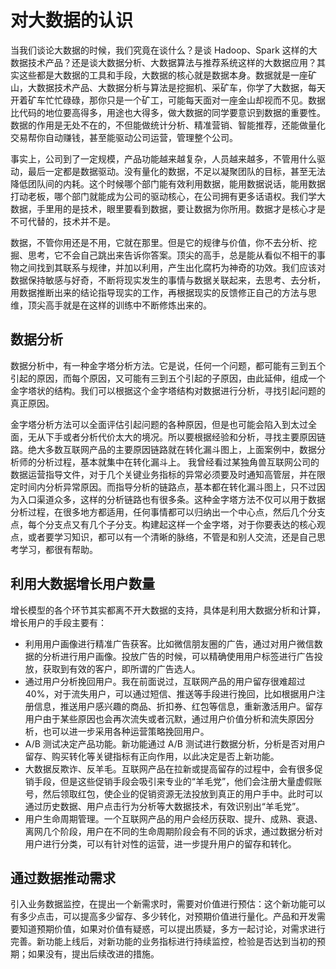 # 对大数据的认识
当我们谈论大数据的时候，我们究竟在谈什么？是谈 Hadoop、Spark 这样的大数据技术产品？还是谈大数据分析、大数据算法与推荐系统这样的大数据应用？其实这些都是大数据的工具和手段，大数据的核心就是数据本身。数据就是一座矿山，大数据技术产品、大数据分析与算法是挖掘机、采矿车，你学了大数据，每天开着矿车忙忙碌碌，那你只是一个矿工，可能每天面对一座金山却视而不见。数据比代码的地位要高得多，用途也大得多，做大数据的同学要意识到数据的重要性。数据的作用是无处不在的，不但能做统计分析、精准营销、智能推荐，还能做量化交易帮你自动赚钱，甚至能驱动公司运营，管理整个公司。

事实上，公司到了一定规模，产品功能越来越复杂，人员越来越多，不管用什么驱动，最后一定都是数据驱动。没有量化的数据，不足以凝聚团队的目标，甚至无法降低团队间的内耗。这个时候哪个部门能有效利用数据，能用数据说话，能用数据打动老板，哪个部门就能成为公司的驱动核心，在公司拥有更多话语权。我们学大数据，手里用的是技术，眼里要看到数据，要让数据为你所用。数据才是核心才是不可代替的，技术并不是。

数据，不管你用还是不用，它就在那里。但是它的规律与价值，你不去分析、挖掘、思考，它不会自己跳出来告诉你答案。顶尖的高手，总是能从看似不相干的事物之间找到其联系与规律，并加以利用，产生出化腐朽为神奇的功效。我们应该对数据保持敏感与好奇，不断将现实发生的事情与数据关联起来，去思考、去分析，用数据推断出来的结论指导现实的工作，再根据现实的反馈修正自己的方法与思维，顶尖高手就是在这样的训练中不断修炼出来的。

## 数据分析
数据分析中，有一种金字塔分析方法。它是说，任何一个问题，都可能有三到五个引起的原因，而每个原因，又可能有三到五个引起的子原因，由此延伸，组成一个金字塔状的结构。我们可以根据这个金字塔结构对数据进行分析，寻找引起问题的真正原因。

金字塔分析方法可以全面评估引起问题的各种原因，但是也可能会陷入到太过全面，无从下手或者分析代价太大的境况。所以要根据经验和分析，寻找主要原因链路。绝大多数互联网产品的主要原因链路就在转化漏斗图上，上面案例中，数据分析师的分析过程，基本就集中在转化漏斗上。
我曾经看过某独角兽互联网公司的数据运营指导文件，对于几个关键业务指标的异常必须要及时通知高管层，并在限定时间内分析异常原因。而指导分析的链路点，基本都在转化漏斗图上，只不过因为入口渠道众多，这样的分析链路也有很多条。这种金字塔方法不仅可以用于数据分析过程，在很多地方都适用，任何事情都可以归纳出一个中心点，然后几个分支点，每个分支点又有几个子分支。构建起这样一个金字塔，对于你要表达的核心观点，或者要学习知识，都可以有一个清晰的脉络，不管是和别人交流，还是自己思考学习，都很有帮助。


## 利用大数据增长用户数量
 增长模型的各个环节其实都离不开大数据的支持，具体是利用大数据分析和计算，增长用户的手段主要有：
 * 利用用户画像进行精准广告获客。比如微信朋友圈的广告，通过对用户微信数据的分析进行用户画像。投放广告的时候，可以精确使用用户标签进行广告投放，获取到有效的客户，即所谓的广告选人。
 * 通过用户分析挽回用户。我在前面说过，互联网产品的用户留存很难超过 40%，对于流失用户，可以通过短信、推送等手段进行挽回，比如根据用户注册信息，推送用户感兴趣的商品、折扣券、红包等信息，重新激活用户。留存用户由于某些原因也会再次流失或者沉默，通过用户价值分析和流失原因分析，也可以进一步采用各种运营策略挽回用户。
 * A/B 测试决定产品功能。新功能通过 A/B 测试进行数据分析，分析是否对用户留存、购买转化等关键指标有正向作用，以此决定是否上新功能。
 * 大数据反欺诈、反羊毛。互联网产品在拉新或提高留存的过程中，会有很多促销手段，但是这些促销手段会吸引来专业的“羊毛党”，他们会注册大量虚假账号，然后领取红包，使企业的促销资源无法投放到真正的用户手中。此时可以通过历史数据、用户点击行为分析等大数据技术，有效识别出“羊毛党”。
 * 用户生命周期管理。一个互联网产品的用户会经历获取、提升、成熟、衰退、离网几个阶段，用户在不同的生命周期阶段会有不同的诉求，通过数据分析对用户进行分类，可以有针对性的运营，进一步提升用户的留存和转化。


## 通过数据推动需求
引入业务数据监控，在提出一个新需求时，需要对价值进行预估：这个新功能可以有多少点击，可以提高多少留存、多少转化，对预期价值进行量化。产品和开发需要知道预期价值，如果对价值有疑惑，可以提出质疑，多方一起讨论，对需求进行完善。新功能上线后，对新功能的业务指标进行持续监控，检验是否达到当初的预期；如果没有，提出后续改进的措施。
